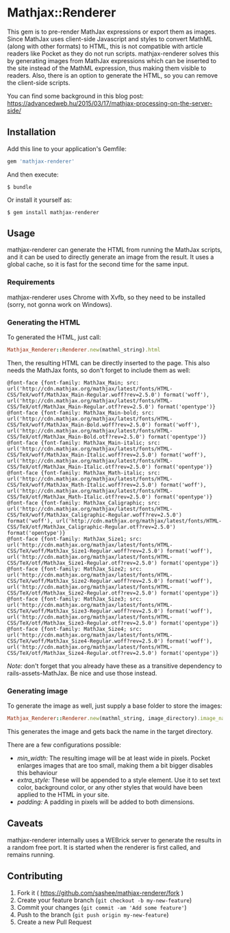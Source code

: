 # Mathjax::Renderer

This gem is to pre-render MathJax expressions or export them as images. Since MathJax uses client-side
Javascript and styles to convert MathML (along with other formats) to HTML, this is not compatible
with article readers like Pocket as they do not run scripts. mathjax-renderer solves this by
generating images from MathJax expressions which can be inserted to the site instead of the MathML
expression, thus making them visible to readers. Also, there is an option to generate the HTML,
so you can remove the client-side scripts.

You can find some background in this blog post: https://advancedweb.hu/2015/03/17/mathjax-processing-on-the-server-side/

## Installation

Add this line to your application's Gemfile:

```ruby
gem 'mathjax-renderer'
```

And then execute:

    $ bundle

Or install it yourself as:

    $ gem install mathjax-renderer

## Usage

mathjax-renderer can generate the HTML from running the MathJax scripts, and it can be used to directly
generate an image from the result. It uses a global cache, so it is fast for the second time for the
same input.

### Requirements

mathjax-renderer uses Chrome with Xvfb, so they need to be installed (sorry, not gonna work on Windows).

### Generating the HTML

To generated the HTML, just call:

```ruby
Mathjax_Renderer::Renderer.new(mathml_string).html
```

Then, the resulting HTML can be directly inserted to the page. This also needs the MathJax fonts, so
don't forget to include them as well:

```
@font-face {font-family: MathJax_Main; src: url('http://cdn.mathjax.org/mathjax/latest/fonts/HTML-CSS/TeX/woff/MathJax_Main-Regular.woff?rev=2.5.0') format('woff'), url('http://cdn.mathjax.org/mathjax/latest/fonts/HTML-CSS/TeX/otf/MathJax_Main-Regular.otf?rev=2.5.0') format('opentype')}
@font-face {font-family: MathJax_Main-bold; src: url('http://cdn.mathjax.org/mathjax/latest/fonts/HTML-CSS/TeX/woff/MathJax_Main-Bold.woff?rev=2.5.0') format('woff'), url('http://cdn.mathjax.org/mathjax/latest/fonts/HTML-CSS/TeX/otf/MathJax_Main-Bold.otf?rev=2.5.0') format('opentype')}
@font-face {font-family: MathJax_Main-italic; src: url('http://cdn.mathjax.org/mathjax/latest/fonts/HTML-CSS/TeX/woff/MathJax_Main-Italic.woff?rev=2.5.0') format('woff'), url('http://cdn.mathjax.org/mathjax/latest/fonts/HTML-CSS/TeX/otf/MathJax_Main-Italic.otf?rev=2.5.0') format('opentype')}
@font-face {font-family: MathJax_Math-italic; src: url('http://cdn.mathjax.org/mathjax/latest/fonts/HTML-CSS/TeX/woff/MathJax_Math-Italic.woff?rev=2.5.0') format('woff'), url('http://cdn.mathjax.org/mathjax/latest/fonts/HTML-CSS/TeX/otf/MathJax_Math-Italic.otf?rev=2.5.0') format('opentype')}
@font-face {font-family: MathJax_Caligraphic; src: url('http://cdn.mathjax.org/mathjax/latest/fonts/HTML-CSS/TeX/woff/MathJax_Caligraphic-Regular.woff?rev=2.5.0') format('woff'), url('http://cdn.mathjax.org/mathjax/latest/fonts/HTML-CSS/TeX/otf/MathJax_Caligraphic-Regular.otf?rev=2.5.0') format('opentype')}
@font-face {font-family: MathJax_Size1; src: url('http://cdn.mathjax.org/mathjax/latest/fonts/HTML-CSS/TeX/woff/MathJax_Size1-Regular.woff?rev=2.5.0') format('woff'), url('http://cdn.mathjax.org/mathjax/latest/fonts/HTML-CSS/TeX/otf/MathJax_Size1-Regular.otf?rev=2.5.0') format('opentype')}
@font-face {font-family: MathJax_Size2; src: url('http://cdn.mathjax.org/mathjax/latest/fonts/HTML-CSS/TeX/woff/MathJax_Size2-Regular.woff?rev=2.5.0') format('woff'), url('http://cdn.mathjax.org/mathjax/latest/fonts/HTML-CSS/TeX/otf/MathJax_Size2-Regular.otf?rev=2.5.0') format('opentype')}
@font-face {font-family: MathJax_Size3; src: url('http://cdn.mathjax.org/mathjax/latest/fonts/HTML-CSS/TeX/woff/MathJax_Size3-Regular.woff?rev=2.5.0') format('woff'), url('http://cdn.mathjax.org/mathjax/latest/fonts/HTML-CSS/TeX/otf/MathJax_Size3-Regular.otf?rev=2.5.0') format('opentype')}
@font-face {font-family: MathJax_Size4; src: url('http://cdn.mathjax.org/mathjax/latest/fonts/HTML-CSS/TeX/woff/MathJax_Size4-Regular.woff?rev=2.5.0') format('woff'), url('http://cdn.mathjax.org/mathjax/latest/fonts/HTML-CSS/TeX/otf/MathJax_Size4-Regular.otf?rev=2.5.0') format('opentype')}
```

_Note:_ don't forget that you already have these as a transitive dependency to rails-assets-MathJax.
Be nice and use those instead.

### Generating image

To generate the image as well, just supply a base folder to store the images:

```ruby
Mathjax_Renderer::Renderer.new(mathml_string, image_directory).image_name
```

This generates the image and gets back the name in the target directory.

There are a few configurations possible:

* *min_width:* The resulting image will be at least wide in pixels. Pocket enlarges images that are too small,
making them a bit bigger disables this behaviour
* *extra_style:* These will be appended to a style element. Use it to set text color, background color,
or any other styles that would have been applied to the HTML in your site.
* *padding:* A padding in pixels will be added to both dimensions.

## Caveats

mathjax-renderer internally uses a WEBrick server to generate the results in a random free port. It is
started when the renderer is first called, and remains running.

## Contributing

1. Fork it ( https://github.com/sashee/mathjax-renderer/fork )
2. Create your feature branch (`git checkout -b my-new-feature`)
3. Commit your changes (`git commit -am 'Add some feature'`)
4. Push to the branch (`git push origin my-new-feature`)
5. Create a new Pull Request
